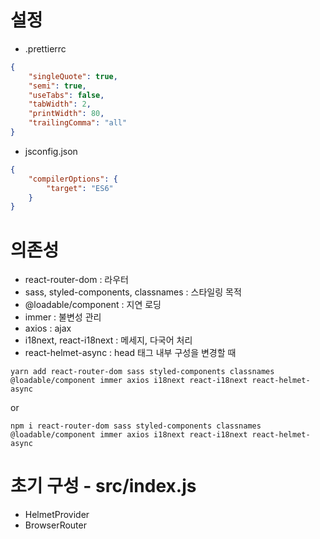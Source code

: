 # 설정
- .prettierrc
```json
{
    "singleQuote": true,
    "semi": true,
    "useTabs": false,
    "tabWidth": 2,
    "printWidth": 80,
    "trailingComma": "all"
}
```
- jsconfig.json
```json
{
    "compilerOptions": {
        "target": "ES6"
    }
}
```

# 의존성
- react-router-dom : 라우터
- sass, styled-components, classnames : 스타일링 목적
- @loadable/component : 지연 로딩
- immer : 불변성 관리
- axios : ajax
- i18next, react-i18next : 메세지, 다국어 처리
- react-helmet-async : head 태그 내부 구성을 변경할 때

```
yarn add react-router-dom sass styled-components classnames @loadable/component immer axios i18next react-i18next react-helmet-async
```
or
```
npm i react-router-dom sass styled-components classnames @loadable/component immer axios i18next react-i18next react-helmet-async
```

# 초기 구성 - src/index.js
- HelmetProvider
- BrowserRouter